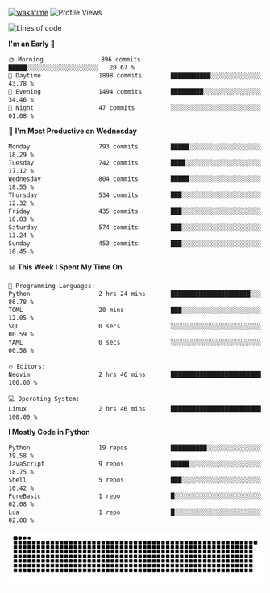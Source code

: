 [![wakatime](https://wakatime.com/badge/user/b920b284-3cde-4cd4-b72e-f7f22d050b16.svg)](https://wakatime.com/@b920b284-3cde-4cd4-b72e-f7f22d050b16)
![Profile Views](http://img.shields.io/badge/Profile%20Views-4586-blue)
<!--START_SECTION:waka-->
![Lines of code](https://img.shields.io/badge/From%20Hello%20World%20I%27ve%20Written-5.6%20million%20lines%20of%20code-blue)

**I'm an Early 🐤** 

```text
🌞 Morning                896 commits         █████░░░░░░░░░░░░░░░░░░░░   20.67 % 
🌆 Daytime                1898 commits        ███████████░░░░░░░░░░░░░░   43.78 % 
🌃 Evening                1494 commits        █████████░░░░░░░░░░░░░░░░   34.46 % 
🌙 Night                  47 commits          ░░░░░░░░░░░░░░░░░░░░░░░░░   01.08 % 
```
📅 **I'm Most Productive on Wednesday** 

```text
Monday                   793 commits         █████░░░░░░░░░░░░░░░░░░░░   18.29 % 
Tuesday                  742 commits         ████░░░░░░░░░░░░░░░░░░░░░   17.12 % 
Wednesday                804 commits         █████░░░░░░░░░░░░░░░░░░░░   18.55 % 
Thursday                 534 commits         ███░░░░░░░░░░░░░░░░░░░░░░   12.32 % 
Friday                   435 commits         ███░░░░░░░░░░░░░░░░░░░░░░   10.03 % 
Saturday                 574 commits         ███░░░░░░░░░░░░░░░░░░░░░░   13.24 % 
Sunday                   453 commits         ███░░░░░░░░░░░░░░░░░░░░░░   10.45 % 
```


📊 **This Week I Spent My Time On** 

```text
💬 Programming Languages: 
Python                   2 hrs 24 mins       ██████████████████████░░░   86.78 % 
TOML                     20 mins             ███░░░░░░░░░░░░░░░░░░░░░░   12.05 % 
SQL                      0 secs              ░░░░░░░░░░░░░░░░░░░░░░░░░   00.59 % 
YAML                     0 secs              ░░░░░░░░░░░░░░░░░░░░░░░░░   00.58 % 

🔥 Editors: 
Neovim                   2 hrs 46 mins       █████████████████████████   100.00 % 

💻 Operating System: 
Linux                    2 hrs 46 mins       █████████████████████████   100.00 % 
```

**I Mostly Code in Python** 

```text
Python                   19 repos            ██████████░░░░░░░░░░░░░░░   39.58 % 
JavaScript               9 repos             █████░░░░░░░░░░░░░░░░░░░░   18.75 % 
Shell                    5 repos             ███░░░░░░░░░░░░░░░░░░░░░░   10.42 % 
PureBasic                1 repo              █░░░░░░░░░░░░░░░░░░░░░░░░   02.08 % 
Lua                      1 repo              █░░░░░░░░░░░░░░░░░░░░░░░░   02.08 % 
```




<!--END_SECTION:waka-->
![Snake animation](https://raw.githubusercontent.com/timmypidashev/timmypidashev/main/commits.svg)
